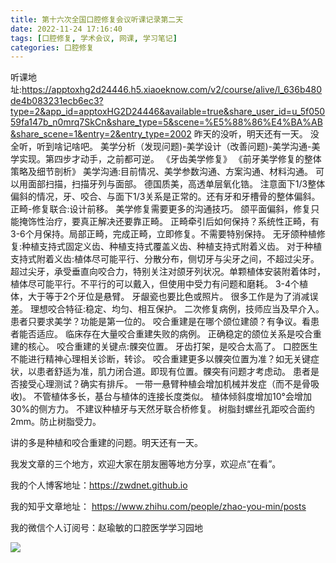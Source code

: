 ```yaml
---
title: 第十六次全国口腔修复会议听课记录第二天
date: 2022-11-24 17:16:40
tags: [口腔修复, 学术会议, 网课, 学习笔记]
categories: 口腔修复
---
```


听课地址:https://apptoxhg2d24446.h5.xiaoeknow.com/v2/course/alive/l_636b480de4b083231ecb6ec3?type=2&app_id=apptoxHG2D24446&available=true&share_user_id=u_5f05059fa147b_n0mrq7SkCn&share_type=5&scene=%E5%88%86%E4%BA%AB&share_scene=1&entry=2&entry_type=2002
昨天的没听，明天还有一天。
没全听，听到啥记啥吧。
美学分析（发现问题)-美学设计（改善问题)-美学沟通-美学实现。第四步才动手，之前都可逆。
《牙齿美学修复》
《前牙美学修复的整体策略及细节剖析》
美学沟通:目前情况、美学参数沟通、方案沟通、材料沟通。
可以用面部扫描，扫描牙列与面部。
德国质美，高透单层氧化锆。
注意面下1/3整体偏斜的情况，牙、咬合、与面下1/3关系是正常的。还有牙和牙槽骨的整体偏斜。
正畸-修复联合:设计前移。
美学修复需要更多的沟通技巧。
颌平面偏斜，修复只能掩饰性治疗，要真正解决还要靠正畸。
正畸牵引后如何保持？系统性正畸，有3-6个月保持。局部正畸，完成正畸，立即修复。不需要特别保持。
无牙颌种植修复:种植支持式固定义齿、种植支持式覆盖义齿、种植支持式附着义齿。
对于种植支持式附着义齿:植体尽可能平行、分散分布，侧切牙与尖牙之间，不超过尖牙。超过尖牙，承受垂直向咬合力，特别关注对颌牙列状况。单颗植体安装附着体时，植体尽可能平行。不平行的可以戴入，但使用中受力有问题和磨耗。
3-4个植体，大于等于2个牙位是悬臂。
牙龈瓷也要比色或照片。
很多工作是为了消减误差。
理想咬合特征:稳定、均匀、相互保护。
二次修复病例，技师应当及早介入。
患者只要求美学？功能是第一位的。
咬合重建是在哪个颌位建颌？有争议。看患者能否适应。
临床存在大量咬合重建失败的病例。
正确稳定的颌位关系是咬合重建的核心。
咬合重建的关键点:髁突位置。
牙齿打架，是咬合太高了。
口腔医生不能进行精神心理相关诊断，转诊。
咬合重建更多以髁突位置为准？如无关键症状，以患者舒适为准，肌力闭合道。即现有位置。髁突有问题才考虑动。
患者是否接受心理测试？确实有排斥。
一带一悬臂种植会增加机械并发症（而不是骨吸收)。
不管植体多长，基台与植体的连接长度类似。
植体倾斜度增加10°会增加30%的侧方力。
不建议种植牙与天然牙联合桥修复。
树脂封螺丝孔距咬合面约2mm。防止树脂受力。

讲的多是种植和咬合重建的问题。明天还有一天。



我发文章的三个地方，欢迎大家在朋友圈等地方分享，欢迎点“在看”。

我的个人博客地址：https://zwdnet.github.io

我的知乎文章地址： https://www.zhihu.com/people/zhao-you-min/posts

我的微信个人订阅号：赵瑜敏的口腔医学学习园地

![](https://zymblog-1258069789.cos.ap-chengdu.myqcloud.com/other/wx.jpg)